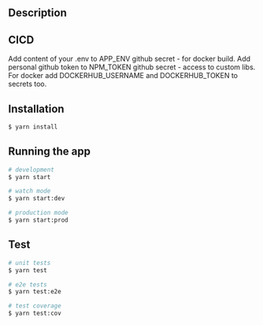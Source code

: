## Description

## CICD
Add content of your .env to APP_ENV github secret - for docker build.
Add personal github token to NPM_TOKEN github secret - access to custom libs.
For docker add DOCKERHUB_USERNAME and DOCKERHUB_TOKEN to secrets too.

## Installation

```bash
$ yarn install
```

## Running the app

```bash
# development
$ yarn start

# watch mode
$ yarn start:dev

# production mode
$ yarn start:prod
```

## Test

```bash
# unit tests
$ yarn test

# e2e tests
$ yarn test:e2e

# test coverage
$ yarn test:cov
```

